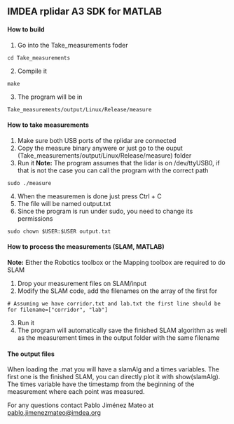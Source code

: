 ## IMDEA rplidar A3 SDK for MATLAB

#### How to build

1. Go into the Take_measurements foder

```
cd Take_measurements
```
2. Compile it
```
make
```
3. The program will be in
```
Take_measurements/output/Linux/Release/measure
```

#### How to take measurements

1. Make sure both USB ports of the rplidar are connected
2. Copy the measure binary anywere or just go to the ouput (Take_measurements/output/Linux/Release/measure) folder
3. Run it
**Note:** The program assumes that the lidar is on /dev/ttyUSB0, if that is not the case you can call the program with the correct path
```
sudo ./measure
```
4. When the measuremen is done just press Ctrl + C
5. The file will be named output.txt
6. Since the program is run under sudo, you need to change its permissions
```
sudo chown $USER:$USER output.txt
```

#### How to process the measurements (SLAM, MATLAB)

**Note:** Either the Robotics toolbox or the Mapping toolbox are required to do SLAM

1. Drop your measurement files on SLAM/input
2. Modify the SLAM code, add the filenames on the array of the first for
```
# Assuming we have corridor.txt and lab.txt the first line should be
for filename=["corridor", "lab"]
```
3. Run it
4. The program will automatically save the finished SLAM algorithm as well as the measurement times in the output folder with the same filename


#### The output files
When loading the .mat you will have a slamAlg and a times variables. The first one is the finished SLAM, you can directly plot it with show(slamAlg). The times variable have the timestamp from the beginning of the measurement where each point was measured.

For any questions contact Pablo Jiménez Mateo at pablo.jimenezmateo@imdea.org



